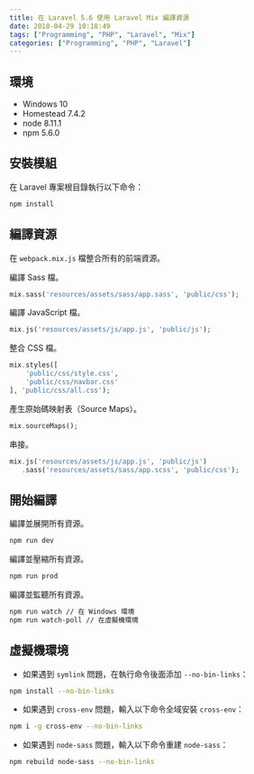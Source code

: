 ```yaml
---
title: 在 Laravel 5.6 使用 Laravel Mix 編譯資源
date: 2018-04-29 10:18:49
tags: ["Programming", "PHP", "Laravel", "Mix"]
categories: ["Programming", "PHP", "Laravel"]
---
```


## 環境

- Windows 10
- Homestead 7.4.2
- node 8.11.1
- npm 5.6.0

## 安裝模組

在 Laravel 專案根目錄執行以下命令：

```bash
npm install
```

## 編譯資源

在 `webpack.mix.js` 檔整合所有的前端資源。

編譯 Sass 檔。

```php
mix.sass('resources/assets/sass/app.sass', 'public/css');
```

編譯 JavaScript 檔。

```php
mix.js('resources/assets/js/app.js', 'public/js');
```

整合 CSS 檔。

```php
mix.styles([
    'public/css/style.css',
    'public/css/navbar.css'
], 'public/css/all.css');
```

產生原始碼映射表（Source Maps）。

```php
mix.sourceMaps();
```

串接。

```php
mix.js('resources/assets/js/app.js', 'public/js')
   .sass('resources/assets/sass/app.scss', 'public/css');
```

## 開始編譯

編譯並展開所有資源。

```bash
npm run dev
```

編譯並壓縮所有資源。

```bash
npm run prod
```

編譯並監聽所有資源。

```bash
npm run watch // 在 Windows 環境
npm run watch-poll // 在虛擬機環境
```

## 虛擬機環境

- 如果遇到 `symlink` 問題，在執行命令後面添加 `--no-bin-links`：

```bash
npm install --no-bin-links
```

- 如果遇到 `cross-env` 問題，輸入以下命令全域安裝 `cross-env`：

```bash
npm i -g cross-env --no-bin-links
```

- 如果遇到 `node-sass` 問題，輸入以下命令重建 `node-sass`：

```bash
npm rebuild node-sass --no-bin-links
```
